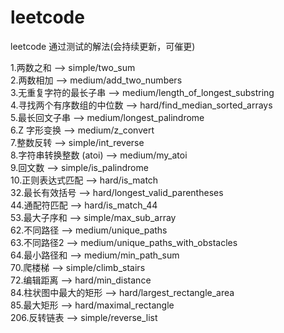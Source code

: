 # leetcode
leetcode 通过测试的解法(会持续更新，可催更)

1.两数之和  --> simple/two_sum </br>
2.两数相加  --> medium/add_two_numbers </br>
3.无重复字符的最长子串  --> medium/length_of_longest_substring </br>
4.寻找两个有序数组的中位数  --> hard/find_median_sorted_arrays </br>
5.最长回文子串  --> medium/longest_palindrome </br>
6.Z 字形变换  --> medium/z_convert </br>
7.整数反转  --> simple/int_reverse </br>
8.字符串转换整数 (atoi)  --> medium/my_atoi </br>
9.回文数  --> simple/is_palindrome </br>
10.正则表达式匹配  --> hard/is_match </br>
32.最长有效括号  --> hard/longest_valid_parentheses </br>
44.通配符匹配  --> hard/is_match_44 </br>
53.最大子序和  --> simple/max_sub_array </br>
62.不同路径  --> medium/unique_paths </br>
63.不同路径2  --> medium/unique_paths_with_obstacles </br>
64.最小路径和  --> medium/min_path_sum </br>
70.爬楼梯  --> simple/climb_stairs </br>
72.编辑距离  --> hard/min_distance </br>
84.柱状图中最大的矩形  --> hard/largest_rectangle_area </br>
85.最大矩形  --> hard/maximal_rectangle </br>
206.反转链表  --> simple/reverse_list </br>

